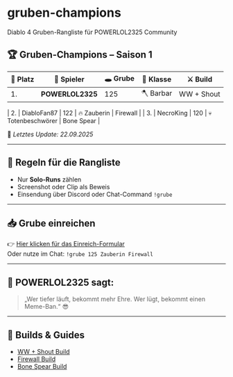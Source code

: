 # gruben-champions
Diablo 4 Gruben-Rangliste für POWERLOL2325 Community
## 🏆 Gruben-Champions – Saison 1

| 🥇 Platz | 👤 Spieler        | 🕳️ Grube | 🧙 Klasse         | ⚔️ Build         |
|---------|-------------------|----------|-------------------|------------------|
| 1.      | **POWERLOL2325**  | 125      | 🪓 Barbar          | WW + Shout       |

| 2.      | DiabloFan87       | 122      | 🔥 Zauberin        | Firewall         |
| 3.      | NecroKing         | 120      | 💀 Totenbeschwörer | Bone Spear       |

📅 *Letztes Update: 22.09.2025*

---

## 📜 Regeln für die Rangliste
- Nur **Solo-Runs** zählen
- Screenshot oder Clip als Beweis
- Einsendung über Discord oder Chat-Command `!grube`

---

## 📥 Grube einreichen
👉 [Hier klicken für das Einreich-Formular](https://deinlink.de)  
Oder nutze im Chat: `!grube 125 Zauberin Firewall`

---

## 🧠 POWERLOL2325 sagt:
> „Wer tiefer läuft, bekommt mehr Ehre. Wer lügt, bekommt einen Meme-Ban.“ 😎

---

## 🔗 Builds & Guides
- [WW + Shout Build](https://d4builds.gg/barbar/ww-shout-meta)
- [Firewall Build](https://d4builds.gg/sorceress/firewall)
- [Bone Spear Build](https://d4builds.gg/necro/bone-spear)

